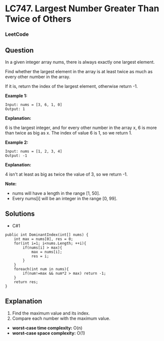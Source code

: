 # LC747. Largest Number Greater Than Twice of Others

### LeetCode

## Question

In a given integer array nums, there is always exactly one largest element.

Find whether the largest element in the array is at least twice as much as every other number in the array.

If it is, return the index of the largest element, otherwise return -1.

**Example 1:**

```
Input: nums = [3, 6, 1, 0]
Output: 1
```

**Explanation:** 

6 is the largest integer, and for every other number in the array x,
6 is more than twice as big as x.  The index of value 6 is 1, so we return 1.

**Example 2:**

```
Input: nums = [1, 2, 3, 4]
Output: -1
```

**Explanation:**

4 isn't at least as big as twice the value of 3, so we return -1.

**Note:**

* nums will have a length in the range [1, 50].
* Every nums[i] will be an integer in the range [0, 99].

## Solutions

* C#1
```
public int DominantIndex(int[] nums) {
    int max = nums[0], res = 0;
    for(int i=1; i<nums.Length; ++i){
        if(nums[i] > max){
            max = nums[i];
            res = i;
        }
    }
    foreach(int num in nums){
        if(num!=max && num*2 > max) return -1;
    }
    return res;
}
```

## Explanation

1. Find the maximum value and its index.
2. Compare each number with the maximum value.

* **worst-case time complexity:** O(n)
* **worst-case space complexity:** O(1)